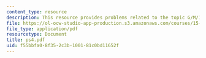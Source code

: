 ```yaml
---
content_type: resource
description: This resource provides problems related to the topic G/M/1 queueing system.
file: https://ol-ocw-studio-app-production.s3.amazonaws.com/courses/15-072j-queues-theory-and-applications-spring-2006/f55bbfa08f352c3b100181c0bd11652f_ps4.pdf
file_type: application/pdf
resourcetype: Document
title: ps4.pdf
uid: f55bbfa0-8f35-2c3b-1001-81c0bd11652f
---
```

